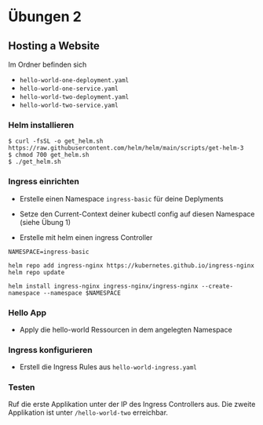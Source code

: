 # Übungen 2


## Hosting a Website
Im Ordner befinden sich
* `hello-world-one-deployment.yaml`
* `hello-world-one-service.yaml`
* `hello-world-two-deployment.yaml`
* `hello-world-two-service.yaml`

### Helm installieren
```
$ curl -fsSL -o get_helm.sh https://raw.githubusercontent.com/helm/helm/main/scripts/get-helm-3
$ chmod 700 get_helm.sh
$ ./get_helm.sh
```


### Ingress einrichten
* Erstelle einen Namespace `ingress-basic` für deine Deplyments
* Setze den Current-Context deiner kubectl config auf diesen Namespace (siehe Übung 1)

* Erstelle mit helm einen ingress Controller



```
NAMESPACE=ingress-basic

helm repo add ingress-nginx https://kubernetes.github.io/ingress-nginx
helm repo update

helm install ingress-nginx ingress-nginx/ingress-nginx --create-namespace --namespace $NAMESPACE 

```


### Hello App
* Apply die hello-world Ressourcen in dem angelegten Namespace


### Ingress konfigurieren
* Erstell die Ingress Rules aus `hello-world-ingress.yaml`

### Testen
Ruf die erste Applikation unter der IP des Ingress Controllers aus. Die zweite Applikation ist unter `/hello-world-two` erreichbar.

